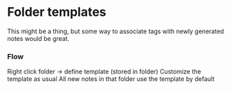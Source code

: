 # Folder templates

This might be a thing, but some way to associate tags with newly generated notes would be great.


### Flow
Right click folder -> define template (stored in folder)
Customize the template as usual
All new notes in that folder use the template by default
